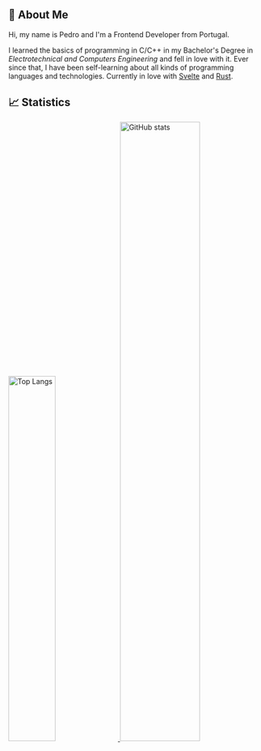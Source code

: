 ## 👋 About Me

Hi, my name is Pedro and I'm a Frontend Developer from Portugal.

I learned the basics of programming in C/C++ in my Bachelor's Degree in *Electrotechnical and Computers Engineering* and fell in love with it. Ever since that, I have been self-learning about all kinds of programming languages and technologies. Currently in love with [Svelte](https://svelte.dev/) and [Rust](https://www.rust-lang.org/).

## 📈 Statistics

<a href="https://github.com/pmorim">
  <img width="43%" style="display:inline-block;" alt="Top Langs" src="https://github-readme-stats.vercel.app/api/top-langs/?username=pmorim&layout=compact&langs_count=6" /> <img width="56%" style="display:inline-block;" alt="GitHub stats" src="https://github-readme-stats.vercel.app/api?username=pmorim&show_icons=true&count_private=true" />
</a>
